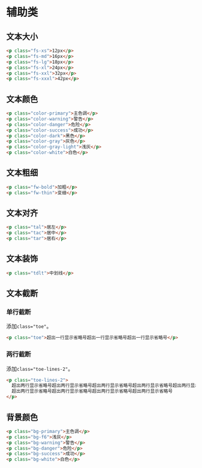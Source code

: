# 辅助类

## 文本大小

```html
<p class="fs-xs">12px</p>
<p class="fs-md">16px</p>
<p class="fs-lg">18px</p>
<p class="fs-xl">24px</p>
<p class="fs-xxl">32px</p>
<p class="fs-xxxl">42px</p>
```

## 文本颜色

```html
<p class="color-primary">主色调</p>
<p class="color-warning">警告</p>
<p class="color-danger">危险</p>
<p class="color-success">成功</p>
<p class="color-dark">黑色</p>
<p class="color-gray">灰色</p>
<p class="color-gray-light">浅灰</p>
<p class="color-white">白色</p>
```

## 文本粗细

```html
<p class="fw-bold">加粗</p>
<p class="fw-thin">变细</p>
```

## 文本对齐

```html
<p class="tal">居左</p>
<p class="tac">居中</p>
<p class="tar">居右</p>
```

## 文本装饰

```html
<p class="tdlt">中划线</p>
```

## 文本截断

### 单行截断

添加`class="toe"`。

```html
<p class="toe">超出一行显示省略号超出一行显示省略号超出一行显示省略号</p>
```

### 两行截断

添加`class="toe-lines-2"`。

```html
<p class="toe-lines-2">
  超出两行显示省略号超出两行显示省略号超出两行显示省略号超出两行显示省略号超出两行显示省略号
  超出两行显示省略号超出两行显示省略号超出两行显示省略号超出两行显示省略号
</p>
```

## 背景颜色

```html
<p class="bg-primary">主色调</p>
<p class="bg-f6">浅灰</p>
<p class="bg-warning">警告</p>
<p class="bg-danger">危险</p>
<p class="bg-success">成功</p>
<p class="bg-white">白色</p>
```



<simulator iframeSrc="https://shop.test.hsy884.com/dist/demo/helper.html" />